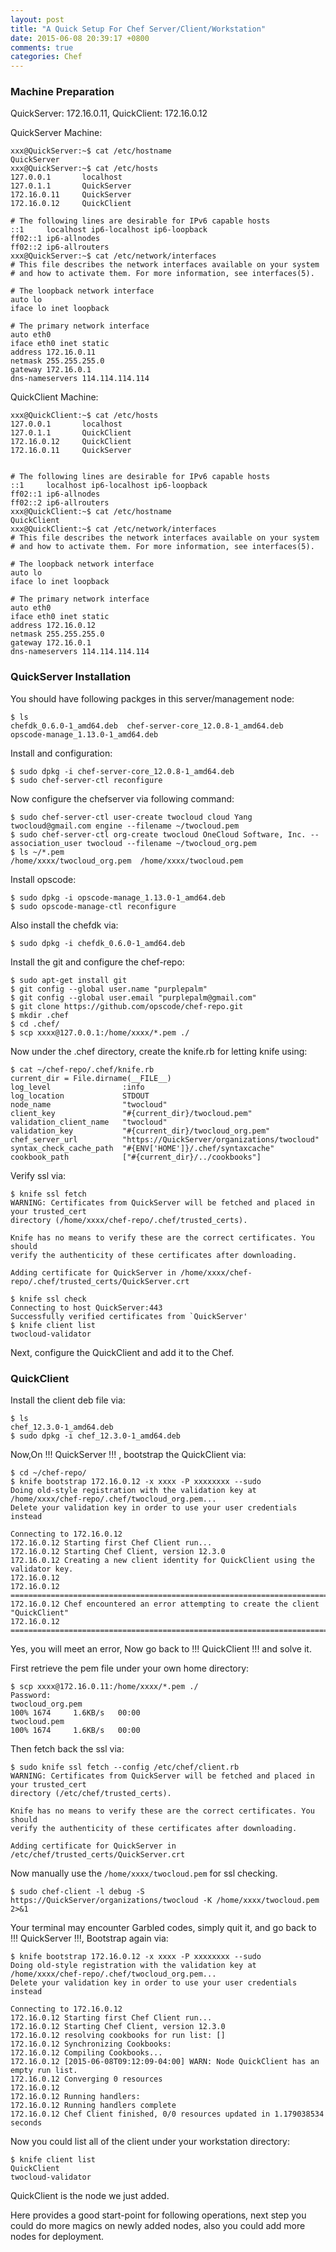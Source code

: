 ```yaml
---
layout: post
title: "A Quick Setup For Chef Server/Client/Workstation"
date: 2015-06-08 20:39:17 +0800
comments: true
categories: Chef
---
```

### Machine Preparation
QuickServer: 172.16.0.11, QuickClient: 172.16.0.12        

QuickServer Machine:    

```
xxx@QuickServer:~$ cat /etc/hostname
QuickServer
xxx@QuickServer:~$ cat /etc/hosts
127.0.0.1       localhost
127.0.1.1       QuickServer
172.16.0.11     QuickServer
172.16.0.12     QuickClient

# The following lines are desirable for IPv6 capable hosts
::1     localhost ip6-localhost ip6-loopback
ff02::1 ip6-allnodes
ff02::2 ip6-allrouters
xxx@QuickServer:~$ cat /etc/network/interfaces
# This file describes the network interfaces available on your system
# and how to activate them. For more information, see interfaces(5).

# The loopback network interface
auto lo
iface lo inet loopback

# The primary network interface
auto eth0
iface eth0 inet static
address 172.16.0.11
netmask 255.255.255.0
gateway 172.16.0.1
dns-nameservers 114.114.114.114

```

QuickClient Machine:    

```
xxx@QuickClient:~$ cat /etc/hosts
127.0.0.1       localhost
127.0.1.1       QuickClient
172.16.0.12     QuickClient
172.16.0.11     QuickServer


# The following lines are desirable for IPv6 capable hosts
::1     localhost ip6-localhost ip6-loopback
ff02::1 ip6-allnodes
ff02::2 ip6-allrouters
xxx@QuickClient:~$ cat /etc/hostname 
QuickClient
xxx@QuickClient:~$ cat /etc/network/interfaces
# This file describes the network interfaces available on your system
# and how to activate them. For more information, see interfaces(5).

# The loopback network interface
auto lo
iface lo inet loopback

# The primary network interface
auto eth0
iface eth0 inet static
address 172.16.0.12
netmask 255.255.255.0
gateway 172.16.0.1
dns-nameservers 114.114.114.114
```

### QuickServer Installation
You should have following packges in this server/management node:   

```
$ ls
chefdk_0.6.0-1_amd64.deb  chef-server-core_12.0.8-1_amd64.deb  opscode-manage_1.13.0-1_amd64.deb
```

Install and configuration:    

```
$ sudo dpkg -i chef-server-core_12.0.8-1_amd64.deb
$ sudo chef-server-ctl reconfigure
```

Now configure the chefserver via following command:    

```
$ sudo chef-server-ctl user-create twocloud cloud Yang twocloud@gmail.com engine --filename ~/twocloud.pem
$ sudo chef-server-ctl org-create twocloud OneCloud Software, Inc. --association_user twocloud --filename ~/twocloud_org.pem
$ ls ~/*.pem
/home/xxxx/twocloud_org.pem  /home/xxxx/twocloud.pem
```

Install opscode:    

```
$ sudo dpkg -i opscode-manage_1.13.0-1_amd64.deb
$ sudo opscode-manage-ctl reconfigure
```
Also install the chefdk via:    

```
$ sudo dpkg -i chefdk_0.6.0-1_amd64.deb
```

Install the git and configure the chef-repo:    

```
$ sudo apt-get install git
$ git config --global user.name "purplepalm"
$ git config --global user.email "purplepalm@gmail.com"
$ git clone https://github.com/opscode/chef-repo.git
$ mkdir .chef
$ cd .chef/
$ scp xxxx@127.0.0.1:/home/xxxx/*.pem ./
```

Now under the .chef directory, create the knife.rb for letting knife using:    

```
$ cat ~/chef-repo/.chef/knife.rb
current_dir = File.dirname(__FILE__)
log_level                :info
log_location             STDOUT
node_name                "twocloud"
client_key               "#{current_dir}/twocloud.pem"
validation_client_name   "twocloud"
validation_key           "#{current_dir}/twocloud_org.pem"
chef_server_url          "https://QuickServer/organizations/twocloud"
syntax_check_cache_path  "#{ENV['HOME']}/.chef/syntaxcache"
cookbook_path            ["#{current_dir}/../cookbooks"]
```

Verify ssl via:    

```
$ knife ssl fetch
WARNING: Certificates from QuickServer will be fetched and placed in your trusted_cert
directory (/home/xxxx/chef-repo/.chef/trusted_certs).

Knife has no means to verify these are the correct certificates. You should
verify the authenticity of these certificates after downloading.

Adding certificate for QuickServer in /home/xxxx/chef-repo/.chef/trusted_certs/QuickServer.crt

$ knife ssl check
Connecting to host QuickServer:443
Successfully verified certificates from `QuickServer'
$ knife client list
twocloud-validator

```

Next, configure the QuickClient and add it to the Chef.     

### QuickClient
Install the client deb file via:    

```
$ ls
chef_12.3.0-1_amd64.deb
$ sudo dpkg -i chef_12.3.0-1_amd64.deb 
```

Now,On !!! QuickServer !!! , bootstrap the QuickClient via:    

```
$ cd ~/chef-repo/
$ knife bootstrap 172.16.0.12 -x xxxx -P xxxxxxxx --sudo
Doing old-style registration with the validation key at /home/xxxx/chef-repo/.chef/twocloud_org.pem...
Delete your validation key in order to use your user credentials instead

Connecting to 172.16.0.12
172.16.0.12 Starting first Chef Client run...
172.16.0.12 Starting Chef Client, version 12.3.0
172.16.0.12 Creating a new client identity for QuickClient using the validator key.
172.16.0.12 
172.16.0.12 ================================================================================
172.16.0.12 Chef encountered an error attempting to create the client "QuickClient"
172.16.0.12 ================================================================================

```

Yes, you will meet an error, Now go back to !!! QuickClient !!! and solve it.     

First retrieve the pem file under your own home directory:     

```
$ scp xxxx@172.16.0.11:/home/xxxx/*.pem ./
Password: 
twocloud_org.pem                                                                                             100% 1674     1.6KB/s   00:00 
twocloud.pem                                                                                                 100% 1674     1.6KB/s   00:00
```
Then fetch back the ssl via:     

```
$ sudo knife ssl fetch --config /etc/chef/client.rb
WARNING: Certificates from QuickServer will be fetched and placed in your trusted_cert
directory (/etc/chef/trusted_certs).

Knife has no means to verify these are the correct certificates. You should
verify the authenticity of these certificates after downloading.

Adding certificate for QuickServer in /etc/chef/trusted_certs/QuickServer.crt
```

Now manually use the `/home/xxxx/twocloud.pem` for ssl checking.    

```
$ sudo chef-client -l debug -S https://QuickServer/organizations/twocloud -K /home/xxxx/twocloud.pem 2>&1
```

Your terminal may encounter Garbled codes, simply quit it, and go back to !!! QuickServer !!!, Bootstrap again via:    

```
$ knife bootstrap 172.16.0.12 -x xxxx -P xxxxxxxx --sudo
Doing old-style registration with the validation key at /home/xxxx/chef-repo/.chef/twocloud_org.pem...
Delete your validation key in order to use your user credentials instead

Connecting to 172.16.0.12
172.16.0.12 Starting first Chef Client run...
172.16.0.12 Starting Chef Client, version 12.3.0
172.16.0.12 resolving cookbooks for run list: []
172.16.0.12 Synchronizing Cookbooks:
172.16.0.12 Compiling Cookbooks...
172.16.0.12 [2015-06-08T09:12:09-04:00] WARN: Node QuickClient has an empty run list.
172.16.0.12 Converging 0 resources
172.16.0.12 
172.16.0.12 Running handlers:
172.16.0.12 Running handlers complete
172.16.0.12 Chef Client finished, 0/0 resources updated in 1.179038534 seconds

```

Now you could list all of the client under your workstation directory:    

```
$ knife client list
QuickClient
twocloud-validator
```

QuickClient is the node we just added.     

Here provides a good start-point for following operations, next step you could do more magics on newly added nodes, also you could add more nodes for deployment.     
